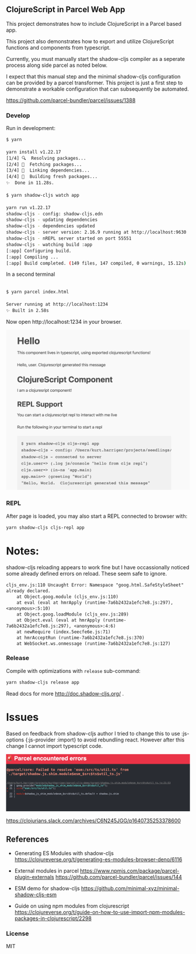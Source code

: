 ClojureScript in Parcel Web App
----



This project demonstrates how to include ClojureScript in a Parcel based app.

This project also demonstrates how to export and utilize ClojureScript 
functions and components from typescript. 

Currently, you must manually start the shadow-cljs compiler as a seperate process along side parcel as noted below.

I expect that this manual step and the minimal shadow-cljs configuration can be provided by a parcel transformer.  This project is just a first step to demonstrate a workable configuration that can subsequently be automated.  

 https://github.com/parcel-bundler/parcel/issues/1388 


### Develop

Run in development:

```bash
$ yarn

yarn install v1.22.17
[1/4] 🔍  Resolving packages...
[2/4] 🚚  Fetching packages...
[3/4] 🔗  Linking dependencies...
[4/4] 🔨  Building fresh packages...
✨  Done in 11.28s.

$ yarn shadow-cljs watch app  

yarn run v1.22.17
shadow-cljs - config: shadow-cljs.edn
shadow-cljs - updating dependencies
shadow-cljs - dependencies updated
shadow-cljs - server version: 2.16.9 running at http://localhost:9630
shadow-cljs - nREPL server started on port 55551
shadow-cljs - watching build :app
[:app] Configuring build.
[:app] Compiling ...
[:app] Build completed. (149 files, 147 compiled, 0 warnings, 15.12s)
```
In a second terminal
```bash 

$ yarn parcel index.html

Server running at http://localhost:1234
✨ Built in 2.58s
```

Now open http://localhost:1234 in your browser.

![](doc/screenshot.png)

### REPL

After page is loaded, you may also start a REPL connected to browser with:

```bash
yarn shadow-cljs cljs-repl app
```

# Notes: 
shadow-cljs reloading appears to work fine but I have occassionally noticed some already defined errors on reload. These seem safe to ignore.

```
cljs_env.js:110 Uncaught Error: Namespace "goog.html.SafeStyleSheet" already declared.
    at Object.goog.module (cljs_env.js:110)
    at eval (eval at hmrApply (runtime-7a6b2432a1efc7e8.js:297), <anonymous>:5:10)
    at Object.goog.loadModule (cljs_env.js:289)
    at Object.eval (eval at hmrApply (runtime-7a6b2432a1efc7e8.js:297), <anonymous>:4:6)
    at newRequire (index.5eecfe6e.js:71)
    at hmrAcceptRun (runtime-7a6b2432a1efc7e8.js:370)
    at WebSocket.ws.onmessage (runtime-7a6b2432a1efc7e8.js:127)
```


### Release

Compile with optimizations with `release` sub-command:

```bash
yarn shadow-cljs release app
```

Read docs for more http://doc.shadow-cljs.org/ .




# Issues

Based on feedback from shadow-cljs author I tried to change this to use :js-options {:js-provider :import} to 
avoid rebundling react.  However after this change
I cannot import typescript code.

![](doc/esm-error.png)

https://clojurians.slack.com/archives/C6N245JGG/p1640735253378600

## References 

* Generating ES Modules with shadow-cljs
 https://clojureverse.org/t/generating-es-modules-browser-deno/6116

* External modules in parcel
https://www.npmjs.com/package/parcel-plugin-externals
https://github.com/parcel-bundler/parcel/issues/144

* ESM demo for shadow-cljs 
https://github.com/minimal-xyz/minimal-shadow-cljs-esm

* Guide on using npm modules from clojurescript
https://clojureverse.org/t/guide-on-how-to-use-import-npm-modules-packages-in-clojurescript/2298

### License

MIT
